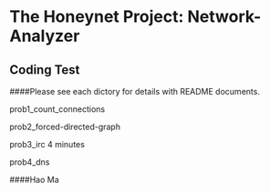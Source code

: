 The Honeynet Project: Network-Analyzer
================

Coding Test
-------

####Please see each dictory for details with README documents.

prob1_count_connections

prob2_forced-directed-graph

prob3_irc	4 minutes

prob4_dns

####Hao Ma
